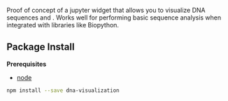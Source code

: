 Proof of concept of a jupyter widget that allows you to visualize DNA sequences and . Works well for performing basic sequence analysis when integrated with libraries like Biopython.

Package Install
---------------

**Prerequisites**
- [node](http://nodejs.org/)

```bash
npm install --save dna-visualization
```
